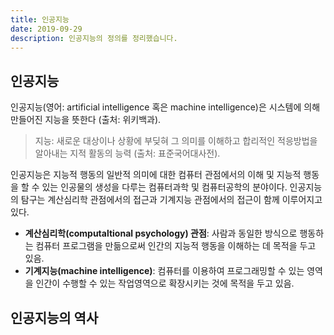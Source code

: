```yaml
---
title: 인공지능
date: 2019-09-29
description: 인공지능의 정의를 정리했습니다.
---
```


## 인공지능 
인공지능(영어: artificial intelligence 혹은 machine intelligence)은 시스템에 의해 만들어진 지능을 뜻한다 (출처: 위키백과).

> 지능: 새로운 대상이나 상황에 부딪혀 그 의미를 이해하고 합리적인 적응방법을 알아내는 지적 활동의 능력 (출처: 표준국어대사전).

인공지능은 지능적 행동의 일반적 의미에 대한 컴퓨터 관점에서의 이해 및 지능적 행동을 할 수 있는 인공물의 생성을 다루는 컴퓨터과학 및 컴퓨터공학의 분야이다. 인공지능의 탐구는 계산심리학 관점에서의 접근과 기계지능 관점에서의 접근이 함께 이루어지고 있다.

- **계산심리학(computaltional psychology) 관점**: 사람과 동일한 방식으로 행동하는 컴퓨터 프로그램을 만듦으로써 인간의 지능적 행동을 이해하는 데 목적을 두고 있음.
- **기계지능(machine intelligence)**: 컴퓨터를 이용하여 프로그래밍할 수 있는 영역을 인간이 수행할 수 있는 작업영역으로 확장시키는 것에 목적을 두고 있음.

## 인공지능의 역사